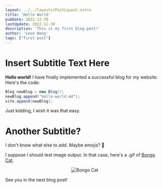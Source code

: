 ```yaml
---
layout: ../../layouts/PostLayout.astro
title: 'Hello World'
pubDate: 2022-12-30
lastUpdate: 2022-12-30
description: 'This is my first blog post!'
author: 'Leon Wang'
tags: ["first post"]
---
```


# Insert Subtitle Text Here

**Hello world!** I have finally implemented a successful blog for my website. Here's the code:

```java
Blog newBlog = new Blog();
newBlog.append("hello-world.md");
site.append(newBlog);
```

Just kidding, I wish it was that easy.

# Another Subtitle?

I don't know what else to add. Maybe emojis? 🧐

I suppose I should test image output. In that case, here's a .gif of [Bongo Cat](https://bongo.cat/).

<div align="center">
    <img src="/assets/bongocat.gif" alt="Bongo Cat"/>
</div>

See you in the next blog post!
